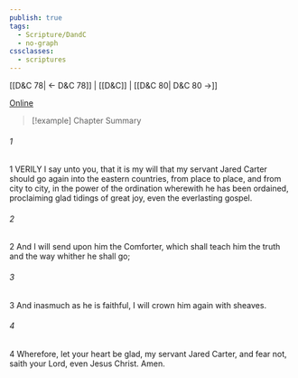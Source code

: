 ```yaml
---
publish: true
tags:
  - Scripture/DandC
  - no-graph
cssclasses:
  - scriptures
---
```

[[D&C 78| ← D&C 78]] | [[D&C]] | [[D&C 80| D&C 80 →]]

[Online](https://churchofjesuschrist.org/study/scriptures/dc-testament/dc/79?lang=eng)

>[!example] Chapter Summary
>
###### 1
1 VERILY I say unto you, that it is my will that my servant Jared Carter should go again into the eastern countries, from place to place, and from city to city, in the power of the ordination wherewith he has been ordained, proclaiming glad tidings of great joy, even the everlasting gospel.
###### 2
2 And I will send upon him the Comforter, which shall teach him the truth and the way whither he shall go;
###### 3
3 And inasmuch as he is faithful, I will crown him again with sheaves.
###### 4
4 Wherefore, let your heart be glad, my servant Jared Carter, and fear not, saith your Lord, even Jesus Christ. Amen.




